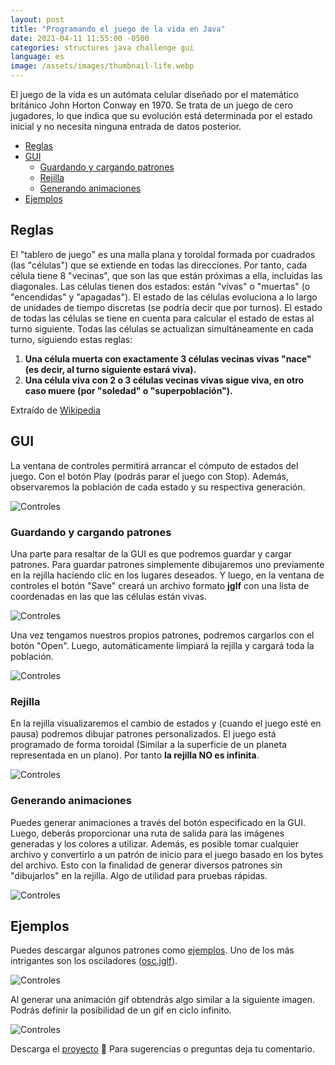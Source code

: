 ```yaml
---
layout: post
title: "Programando el juego de la vida en Java"
date: 2021-04-11 11:55:00 -0500
categories: structures java challenge gui
language: es
image: /assets/images/thumbnail-life.webp
---
```

El juego de la vida es un autómata celular diseñado por el matemático británico John Horton Conway en 1970. Se trata de un juego de cero jugadores, lo que indica que su evolución está determinada por el estado inicial y no necesita ninguna entrada de datos posterior.

- [Reglas](#reglas)
- [GUI](#gui)
  - [Guardando y cargando patrones](#guardando-y-cargando-patrones)
  - [Rejilla](#rejilla)
  - [Generando animaciones](#generando-animaciones)
- [Ejemplos](#ejemplos)

## Reglas

El "tablero de juego" es una malla plana y toroidal formada por cuadrados (las "células") que se extiende en todas las direcciones. Por tanto, cada célula tiene 8 "vecinas", que son las que están próximas a ella, incluidas las diagonales. Las células tienen dos estados: están "vivas" o "muertas" (o "encendidas" y "apagadas"). El estado de las células evoluciona a lo largo de unidades de tiempo discretas (se podría decir que por turnos). El estado de todas las células se tiene en cuenta para calcular el estado de estas al turno siguiente. Todas las células se actualizan simultáneamente en cada turno, siguiendo estas reglas:

1. **Una célula muerta con exactamente 3 células vecinas vivas "nace" (es decir, al turno siguiente estará viva).**
2. **Una célula viva con 2 o 3 células vecinas vivas sigue viva, en otro caso muere (por "soledad" o "superpoblación").**

Extraído de [Wikipedia](https://es.wikipedia.org/wiki/Juego_de_la_vida)

## GUI

La ventana de controles permitirá arrancar el cómputo de estados del juego. Con el botón Play (podrás parar el juego con Stop). Además, observaremos la población de cada estado y su respectiva generación.

<img src="https://github.com/crixodia/java-game-of-life/raw/master/images/contro-gui.png" alt="Controles" style="display:block; margin-left: auto; margin-right:auto;">

### Guardando y cargando patrones

Una parte para resaltar de la GUI es que podremos guardar y cargar patrones. Para guardar patrones simplemente dibujaremos uno previamente en la rejilla haciendo clic en los lugares deseados. Y luego, en la ventana de controles el botón "Save" creará un archivo formato **jglf** con una lista de coordenadas en las que las células están vivas.

<img src="https://github.com/crixodia/java-game-of-life/raw/master/images/save-dialog.png" alt="Controles" style="display:block; margin-left: auto; margin-right:auto;">

Una vez tengamos nuestros propios patrones, podremos cargarlos con el botón "Open". Luego, automáticamente limpiará la rejilla y cargará toda la población.

<img src="https://github.com/crixodia/java-game-of-life/raw/master/images/open-dialog.png" alt="Controles" style="display:block; margin-left: auto; margin-right:auto;">

### Rejilla

En la rejilla visualizaremos el cambio de estados y (cuando el juego esté en pausa) podremos dibujar patrones personalizados. El juego está programado de forma toroidal (Similar a la superficie de un planeta representada en un plano). Por tanto **la rejilla NO es infinita**.

<img src="https://github.com/crixodia/java-game-of-life/raw/master/images/grid-gui.png" alt="Controles" style="display:block; margin-left: auto; margin-right:auto;">

### Generando animaciones

Puedes generar animaciones a través del botón especificado en la GUI. Luego, deberás proporcionar una ruta de salida para las imágenes generadas y los colores a utilizar. Además, es posible tomar cualquier archivo y convertirlo a un patrón de inicio para el juego basado en los bytes del archivo. Esto con la finalidad de generar diversos patrones sin "dibujarlos" en la rejilla. Algo de utilidad para pruebas rápidas.

<img src="https://github.com/crixodia/java-game-of-life/raw/master/images/GIF_dialog.png" alt="Controles" style="display:block; margin-left: auto; margin-right:auto;">

## Ejemplos

Puedes descargar algunos patrones como [ejemplos](https://github.com/crixodia/java-game-of-life/blob/master/examples/). Uno de los más intrigantes son los osciladores ([osc.jglf](https://github.com/crixodia/java-game-of-life/blob/master/examples/osc.jglf)).

<img src="https://github.com/crixodia/java-game-of-life/raw/master/images/grid-gif.gif" alt="Controles" style="display:block; margin-left: auto; margin-right:auto;">

Al generar una animación gif obtendrás algo similar a la siguiente imagen. Podrás definir la posibilidad de un gif en ciclo infinito.

<img src="https://github.com/crixodia/java-game-of-life/raw/master/examples/GIFgen/Profile_Life_NFT/animation.gif" alt="Controles" style="display:block; margin-left: auto; margin-right:auto;">

Descarga el [proyecto](https://github.com/crixodia/java-game-of-life) 🧐 Para sugerencias o preguntas deja tu comentario.